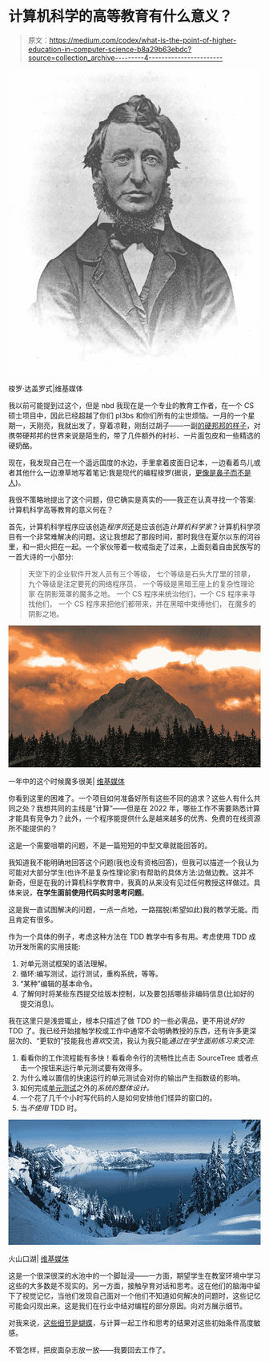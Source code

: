 # 计算机科学的高等教育有什么意义？

> 原文：<https://medium.com/codex/what-is-the-point-of-higher-education-in-computer-science-b8a29b63ebdc?source=collection_archive---------4----------------------->

![](img/cae6c57ac695e0d46a5ac894a65610b3.png)

梭罗·达盖罗式|维基媒体

我以前可能提到过这个，但是 nbd 我现在是一个专业的教育工作者，在一个 CS 硕士项目中，因此已经超越了你们 pl3bs 和你们所有的尘世烦恼。一月的一个星期一，天刚亮，我就出发了，穿着凉鞋，刚刮过胡子——一副[的硬邦邦的样子](https://www.merriam-webster.com/dictionary/bindle%20stiff)，对携带硬邦邦的世界来说是陌生的，带了几件额外的衬衫、一片面包皮和一些精选的硬奶酪。

现在，我发现自己在一个遥远国度的水边，手里拿着皮面日记本，一边看着鸟儿或者其他什么一边潦草地写着笔记:我是现代的编程梭罗(据说，[更像是鼻子而不是人](https://en.wikipedia.org/wiki/Henry_David_Thoreau#Physical_appearance))。

我很不策略地提出了这个问题，但它确实是真实的——我正在认真寻找一个答案:计算机科学高等教育的意义何在？

首先，计算机科学程序应该创造*程序员*还是应该创造*计算机科学家*？计算机科学项目有一个非常难解决的问题。这让我想起了那段时间，那时我住在夏尔以东的河谷里，和一把火把在一起。一个家伙带着一枚戒指走了过来，上面刻着自由民族写的一首大诗的一小部分:

> 天空下的企业软件开发人员有三个等级，
> 七个等级是石头大厅里的领章，
> 九个等级是注定要死的网络程序员，
> 一个等级是黑暗王座上的复杂性理论家
> 在阴影笼罩的魔多之地。
> 一个 CS 程序来统治他们，一个 CS 程序来寻找他们，
> 一个 CS 程序来把他们都带来，并在黑暗中束缚他们，
> 在魔多的阴影之地。

![](img/2f66b8a738b2cd1050d74462e58974dd.png)

一年中的这个时候魔多很美| [维基媒体](https://commons.wikimedia.org/wiki/File:Mordor_(24554757530).jpg)

你看到这里的困难了。一个项目如何准备好所有这些不同的追求？这些人有什么共同之处？我想共同的主线是“计算”——但是在 2022 年，哪些工作不需要熟悉计算才能具有竞争力？此外，一个程序能提供什么是越来越多的优秀、免费的在线资源所不能提供的？

这是一个需要咀嚼的问题，不是一篇短短的中型文章就能回答的。

我知道我不能明确地回答这个问题(我也没有资格回答)，但我可以描述一个我认为可能对大部分学生(也许不是复杂性理论家)有帮助的具体方法:边做边教。这并不新奇，但是在我的计算机科学教育中，我真的从来没有见过任何教授这样做过。具体来说，**在学生面前使用代码实时思考问题**。

这是我一直试图解决的问题，一点一点地，一路摆脱(希望如此)我的教学无能。而且肯定有很多。

作为一个具体的例子，考虑这种方法在 TDD 教学中有多有用。考虑使用 TDD 成功开发所需的实用技能:

1.  对单元测试框架的语法理解。
2.  循环:编写测试，运行测试，重构系统，等等。
3.  “某种”编辑的基本命令。
4.  了解何时将某些东西提交给版本控制，以及要包括哪些非编码信息(比如好的提交消息)。

我在这里只是浅尝辄止，根本只描述了做 TDD 的一些必需品，更不用说*好的* TDD 了。我已经开始接触学校或工作中通常不会明确教授的东西，还有许多更深层次的、“更软的”技能我也*喜欢*交流，我认为我只能*通过在学生面前练习来交流:*

1.  看看你的工作流程能有多快！看看命令行的流畅性比点击 SourceTree 或者点击一个按钮来运行单元测试要有效得多。
2.  为什么难以置信的快速运行的单元测试会对你的输出产生指数级的影响。
3.  如何完成[单元测试](https://thegoldenmule.medium.com/the-binary-search-methodology-3cd21fc66531)之外的*系统的整体设计。*
4.  一个花了几千个小时写代码的人是如何安排他们怪异的窗口的。
5.  当*不使用* TDD 时。

![](img/c55f7d75df65fdd1e1b8d58c4e8e11d4.png)

火山口湖| [维基媒体](https://commons.wikimedia.org/wiki/File:Crater_Lake_winter_pano2_0.5.jpg)

这是一个很深很深的水池中的一个脚趾浸——一方面，期望学生在教室环境中学习这些的大多数是不现实的。另一方面，接触孕育对话和思考。这在他们的脑海中留下了视觉记忆，当他们发现自己面对一个他们不知道如何解决的问题时，这些记忆可能会闪现出来。这是我们在行业中结对编程的部分原因。向对方展示细节。

对我来说，[这些细节是蝴蝶](https://en.wikipedia.org/wiki/Butterfly_effect)，与计算一起工作和思考的结果对这些初始条件高度敏感。

不管怎样，把皮面杂志放一放——我要回去工作了。
